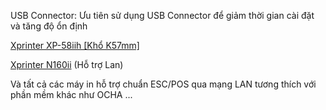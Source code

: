 USB Connector: 
Ưu tiên sử dụng USB Connector để giảm thời gian cài đặt và tăng độ ổn định

[Xprinter XP-58iih [Khổ K57mm]](https://vinhnguyen.vn/may-in-hoa-don/may-in-hoa-don-xprinter-58iih.html)

[ Xprinter N160ii](https://vinhnguyen.vn/may-in-hoa-don/may-in-hoa-don-xprinter-n160ii.html) (Hỗ trợ Lan)

Và tất cả các máy in hỗ trợ chuẩn ESC/POS qua mạng LAN tương thích với phần mềm khác như OCHA ...
